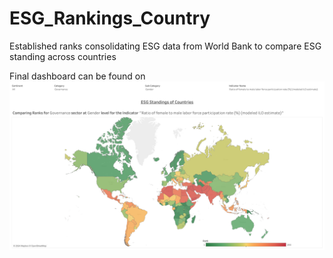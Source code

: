 # ESG_Rankings_Country

Established ranks consolidating ESG data from World Bank to compare ESG standing across countries

Final dashboard can be found on ![My Tableau Public Dashboard!](https://github.com/ShreyaMukhopadhyay/ESG_Rankings_Country/blob/main/other_assets/dash_preview.png "My Tableau Public Dashboard")
